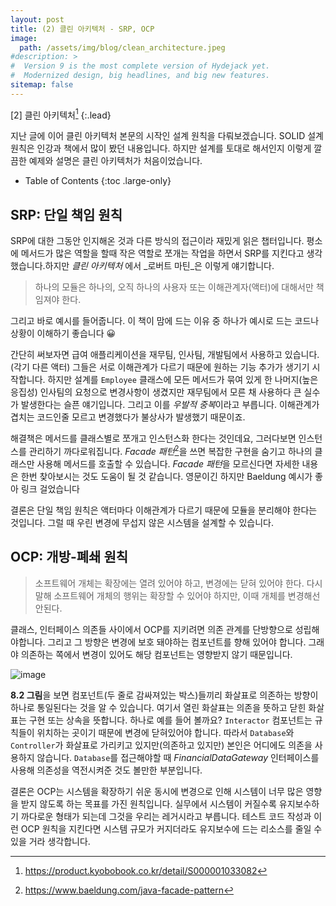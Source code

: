 ```yaml
---
layout: post
title: (2) 클린 아키텍처 - SRP, OCP
image: 
  path: /assets/img/blog/clean_architecture.jpeg
#description: >
#  Version 9 is the most complete version of Hydejack yet.
#  Modernized design, big headlines, and big new features.
sitemap: false
---
```


[2] 클린 아키텍처[^1]
{:.lead}

지난 글에 이어 클린 아키텍처 본문의 시작인 설계 원칙을 다뤄보겠습니다. SOLID 설계 원칙은 인강과 책에서 많이 봤던 내용입니다. 하지만 설계를 토대로 해서인지 이렇게 깔끔한 예제와 설명은 클린 아키텍처가 처음이었습니다.  

- Table of Contents
{:toc .large-only}

## SRP: 단일 책임 원칙

SRP에 대한 그동안 인지해온 것과 다른 방식의 접근이라 재밌게 읽은 챕터입니다. 평소에 메서드가 많은 역할을 할때 작은 역할로 쪼개는 작업을 하면서 SRP를 지킨다고 생각했습니다.하지만 _클린 아키텍처_ 에서 _로버트 마틴_은 이렇게 얘기합니다.

> 하나의 모듈은 하나의, 오직 하나의 사용자 또는 이해관계자(액터)에 대해서만 책임져야 한다.

그리고 바로 예시를 들어줍니다. 이 책이 맘에 드는 이유 중 하나가 예시로 드는 코드나 상황이 이해하기 좋습니다 😀

간단히 써보자면 급여 애플리케이션을 재무팀, 인사팀, 개발팀에서 사용하고 있습니다.(각기 다른 액터)
그들은 서로 이해관계가 다르기 때문에 원하는 기능 추가가 생기기 시작합니다. 하지만 설계를 `Employee` 클래스에 모든 메서드가 묶여 있게 한 나머지(높은 응집성) 인사팀의 요청으로 변경사항이 생겼지만 재무팀에서 모른 채 사용하다 큰 실수가 발생한다는 슬픈 얘기입니다. 그리고 이를 *우발적 중복*이라고 부릅니다. 이해관계가 겹치는 코드인줄 모르고 변경했다가 불상사가 발생했기 때문이죠. 

해결책은 메서드를 클래스별로 쪼개고 인스턴스화 한다는 것인데요, 그러다보면 인스턴스를 관리하기 까다로워집니다. _Facade 패턴_[^2]을 쓰면 복잡한 구현을 숨기고 하나의 클래스만 사용해 메서드를 호출할 수 있습니다. *Facade 패턴*을 모르신다면 자세한 내용은 한번 찾아보시는 것도 도움이 될 것 같습니다.
영문이긴 하지만 Baeldung 예시가 좋아 링크 걸었습니다

결론은 단일 책임 원칙은 액터마다 이해관계가 다르기 때문에 모듈을 분리해야 한다는 것입니다. 그럴 때 우린 변경에 무섭지 않은 시스템을 설계할 수 있습니다.    

## OCP: 개방-폐쇄 원칙

> 소프트웨어 개체는 확장에는 열려 있어야 하고, 변경에는 닫혀 있어야 한다.
> 다시 말해 소프트웨어 개체의 행위는 확장할 수 있어야 하지만, 이때 개체를 변경해선 안된다.

클래스, 인터페이스 의존들 사이에서 OCP를 지키려면 의존 관계를 단방향으로 성립해야합니다. 그리고 그 방향은 변경에 보호 돼야하는 컴포넌트를 향해 있어야 합니다. 그래야 의존하는 쪽에서 변경이 있어도 해당 컴포넌트는 영향받지 않기 때문입니다.

![image](https://github.com/klyhyeon/klyhyeon.github.io/assets/61368705/5fa0aae7-753f-4b14-bec8-95c3346a1916)

**8.2 그림**을 보면 컴포넌트(두 줄로 감싸져있는 박스)들끼리 화살표로 의존하는 방향이 하나로 통일된다는 것을 알 수 있습니다. 여기서 열린 화살표는 의존을 뜻하고 닫힌 화살표는 구현 또는 상속을 뜻합니다.
하나로 예를 들어 볼까요? `Interactor` 컴포넌트는 규칙들이 위치하는 곳이기 때문에 변경에 닫혀있어야 합니다. 따라서 `Database`와 `Controller`가 화살표로 가리키고 있지만(의존하고 있지만) 본인은 어디에도 의존을 사용하지 않습니다.
`Database`를 접근해야할 때 _FinancialDataGateway_ 인터페이스를 사용해 의존성을 역전시켜준 것도 볼만한 부분입니다.

결론은 OCP는 시스템을 확장하기 쉬운 동시에 변경으로 인해 시스템이 너무 많은 영향을 받지 않도록 하는 목표를 가진 원칙입니다. 실무에서 시스템이 커질수록 유지보수하기 까다로운 형태가 되는데 그것을 우리는 레거시라고 부릅니다. 
테스트 코드 작성과 이런 OCP 원칙을 지킨다면 시스템 규모가 커지더라도 유지보수에 드는 리소스를 줄일 수 있을 거라 생각합니다.



[^1]: https://product.kyobobook.co.kr/detail/S000001033082
[^2]: https://www.baeldung.com/java-facade-pattern